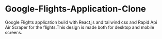 # Google-Flights-Application-Clone
Google Flights application build with  React,js and tailwind css and Rapid Api Air Scraper for the flights.This design is made both for desktop and mobile screens.
